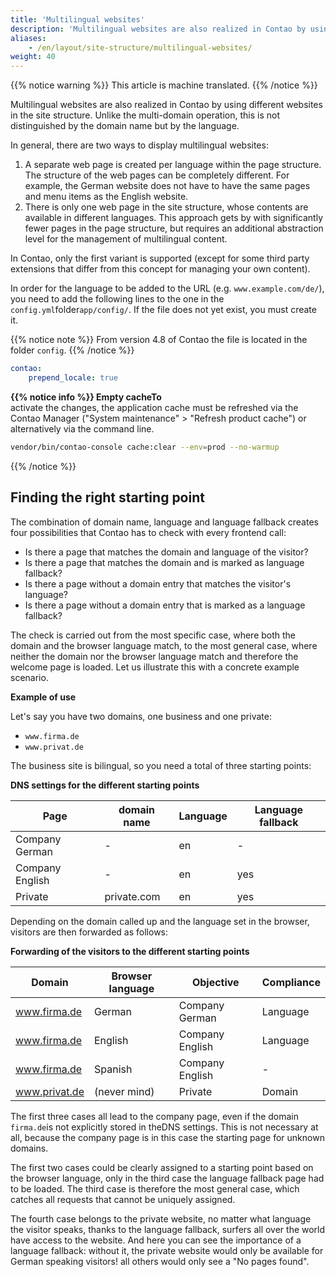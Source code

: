 ```yaml
---
title: 'Multilingual websites'
description: 'Multilingual websites are also realized in Contao by using different websites in the site structure. In contrast to multi-domain operation, the websites do not differ by domain name but by language.'
aliases:
    - /en/layout/site-structure/multilingual-websites/
weight: 40
---
```


{{% notice warning %}}
This article is machine translated.
{{% /notice %}}

Multilingual websites are also realized in Contao by using different websites in the site structure. Unlike the multi-domain operation, this is not distinguished by the domain name but by the language.

In general, there are two ways to display multilingual websites:

1. A separate web page is created per language within the page structure. The structure of the web pages can be completely different. For example, the German website does not have to have the same pages and menu items as the English website.
2. There is only one web page in the site structure, whose contents are available in different languages. This approach gets by with significantly fewer pages in the page structure, but requires an additional abstraction level for the management of multilingual content.

In Contao, only the first variant is supported (except for some third party extensions that differ from this concept for managing your own content).

In order for the language to be added to the URL (e.g. `www.example.com/de/`), you need to add the following lines to the one in the `config.yml`folder`app/config/`. If the file does not yet exist, you must create it.

{{% notice note %}}
From version 4.8 of Contao the file is located in the folder `config`.
{{% /notice %}}

```yaml
contao:
    prepend_locale: true
```

**{{% notice info %}}
Empty cacheTo**  
 activate the changes, the application cache must be refreshed via the Contao Manager ("System maintenance" &gt; "Refresh product cache") or alternatively via the command line.

```bash
vendor/bin/contao-console cache:clear --env=prod --no-warmup
```

{{% /notice %}}

## Finding the right starting point

The combination of domain name, language and language fallback creates four possibilities that Contao has to check with every frontend call:

- Is there a page that matches the domain and language of the visitor?
- Is there a page that matches the domain and is marked as language fallback?
- Is there a page without a domain entry that matches the visitor's language?
- Is there a page without a domain entry that is marked as a language fallback?

The check is carried out from the most specific case, where both the domain and the browser language match, to the most general case, where neither the domain nor the browser language match and therefore the welcome page is loaded. Let us illustrate this with a concrete example scenario.

**Example of use**

Let's say you have two domains, one business and one private:

- `www.firma.de`
- `www.privat.de`

The business site is bilingual, so you need a total of three starting points:

**DNS settings for the different starting points**

| Page | domain name | Language | Language fallback |
| ---- | ----------- | -------- | ----------------- |
| Company German | - | en | - |
| Company English | - | en | yes |
| Private | private.com | en | yes |

Depending on the domain called up and the language set in the browser, visitors are then forwarded as follows:

**Forwarding of the visitors to the different starting points**

| Domain | Browser language | Objective | Compliance |
| ------ | ---------------- | --------- | ---------- |
| www.firma.de | German | Company German | Language |
| www.firma.de | English | Company English | Language |
| www.firma.de | Spanish | Company English | - |
| www.privat.de | (never mind) | Private | Domain |

The first three cases all lead to the company page, even if the domain `firma.de`is not explicitly stored in theDNS settings. This is not necessary at all, because the company page is in this case the starting page for unknown domains.

The first two cases could be clearly assigned to a starting point based on the browser language, only in the third case the language fallback page had to be loaded. The third case is therefore the most general case, which catches all requests that cannot be uniquely assigned.

The fourth case belongs to the private website, no matter what language the visitor speaks, thanks to the language fallback, surfers all over the world have access to the website. And here you can see the importance of a language fallback: without it, the private website would only be available for German speaking visitors! all others would only see a "No pages found".
